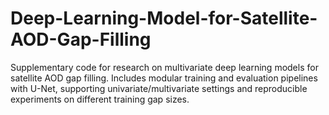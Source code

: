 # Deep-Learning-Model-for-Satellite-AOD-Gap-Filling
Supplementary code for research on multivariate deep learning models for satellite AOD gap filling.  Includes modular training and evaluation pipelines with U-Net, supporting univariate/multivariate settings  and reproducible experiments on different training gap sizes.

